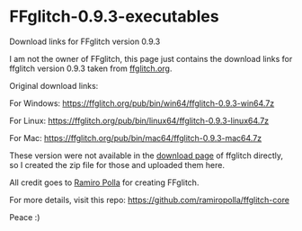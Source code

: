 # FFglitch-0.9.3-executables
Download links for FFglitch version 0.9.3

I am not the owner of FFglitch, this page just contains the download links for ffglitch version 0.9.3 taken from [ffglitch.org](https://ffglitch.org/).

Original download links:

For Windows:
https://ffglitch.org/pub/bin/win64/ffglitch-0.9.3-win64.7z

For Linux:
https://ffglitch.org/pub/bin/linux64/ffglitch-0.9.3-linux64.7z

For Mac:
https://ffglitch.org/pub/bin/mac64/ffglitch-0.9.3-mac64.7z

These version were not available in the [download page](https://ffglitch.org/download/) of ffglitch directly, so I created the zip file for those and uploaded them here.

All credit goes to [Ramiro Polla](https://github.com/ramiropolla) for creating FFglitch.

For more details, visit this repo:
https://github.com/ramiropolla/ffglitch-core

Peace :)
